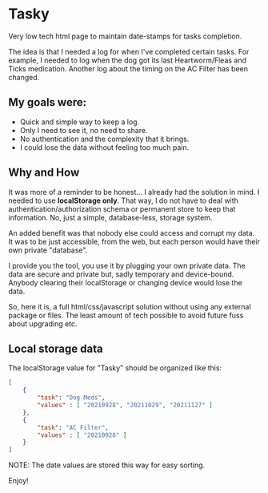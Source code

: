 # Tasky

Very low tech html page to maintain date-stamps for tasks completion.

The idea is that I needed a log for when I've completed certain tasks.  For example, I needed to log when the dog got its last Heartworm/Fleas and Ticks medication. Another log about the timing on the AC Filter has been changed.

## My goals were:

- Quick and simple way to keep a log.
- Only I need to see it, no need to share.
- No authentication and the complexity that it brings.
- I could lose the data without feeling too much pain.


## Why and How

It was more of a reminder to be honest... I already had the solution in mind.  I needed to use __localStorage only__.  That way, I do not have to deal with authentication/authorization schema or permanent store to keep that information. No, just a simple, database-less, storage system.

An added benefit was that nobody else could access and corrupt my data.  It was to be just accessible, from the web, but each person would have their own private "database".

I provide you the tool, you use it by plugging your own private data. The data are secure and private but, sadly temporary and device-bound.  Anybody clearing their localStorage or changing device would lose the data.

So, here it is, a full html/css/javascript solution without using any external package or files. The least amount of tech possible to avoid future fuss about upgrading etc.

## Local storage data

The localStorage value for "Tasky" should be organized like this:
```json
[
    {
        "task": "Dog Meds",
        "values" : [ "20210928", "20211029", "20211127" ]
    },
    {
        "task": "AC Filter",
        "values" : [ "20210928" ]
    }
]
```
NOTE: The date values are stored this way for easy sorting.


Enjoy!
